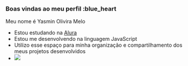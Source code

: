 ### Boas vindas ao meu perfil :blue_heart

Meu nome é Yasmin Olivira Melo

- Estou estudando na [Alura](https://www.alura.com.br)
- Estou me desenvolvendo na linguagem JavaScript
- Utilizo esse espaço para minha organização e compartilhamento dos meus projetos desenvolvidos
- ![](http://aminoapps.com/p/pmad4z)
